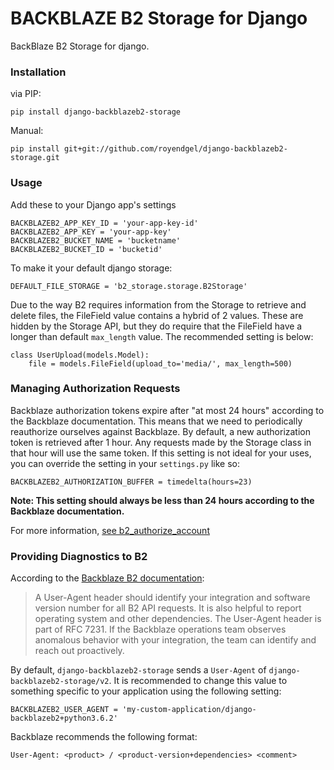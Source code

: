 BACKBLAZE B2 Storage for Django
================================

BackBlaze B2 Storage for django.

### Installation

via PIP:

    pip install django-backblazeb2-storage

Manual:

    pip install git+git://github.com/royendgel/django-backblazeb2-storage.git

### Usage

Add these to your Django app's settings

    BACKBLAZEB2_APP_KEY_ID = 'your-app-key-id'
    BACKBLAZEB2_APP_KEY = 'your-app-key'
    BACKBLAZEB2_BUCKET_NAME = 'bucketname'
    BACKBLAZEB2_BUCKET_ID = 'bucketid'

To make it your default django storage:

    DEFAULT_FILE_STORAGE = 'b2_storage.storage.B2Storage'

Due to the way B2 requires information from the Storage to retrieve and delete files, the FileField value contains a hybrid of 2 values. These are hidden by the Storage API, but they do require that the FileField have a longer than default `max_length` value. The recommended setting is below:

    class UserUpload(models.Model):
        file = models.FileField(upload_to='media/', max_length=500)

### Managing Authorization Requests

Backblaze authorization tokens expire after "at most 24 hours" according to the Backblaze documentation. This means that we need to periodically reauthorize ourselves against Backblaze. By default, a new authorization token is retrieved after 1 hour. Any requests made by the Storage class in that hour will use the same token. If this setting is not ideal for your uses, you can override the setting in your `settings.py` like so:

    BACKBLAZEB2_AUTHORIZATION_BUFFER = timedelta(hours=23)

**Note: This setting should always be less than 24 hours according to the Backblaze documentation.**

For more information, [see b2_authorize_account](https://www.backblaze.com/b2/docs/b2_authorize_account.html)

### Providing Diagnostics to B2

According to the [Backblaze B2 documentation](https://www.backblaze.com/b2/docs/integration_checklist.html):

> A User-Agent header should identify your integration and software version number for all B2 API requests. It is also helpful to report operating system and other dependencies. The User-Agent header is part of RFC 7231. If the Backblaze operations team observes anomalous behavior with your integration, the team can identify and reach out proactively.

By default, `django-backblazeb2-storage` sends a `User-Agent` of `django-backblazeb2-storage/v2`. It is recommended to change this value to something specific to your application using the following setting:

    BACKBLAZEB2_USER_AGENT = 'my-custom-application/django-backblazeb2+python3.6.2'

Backblaze recommends the following format:

    User-Agent: <product> / <product-version+dependencies> <comment>
